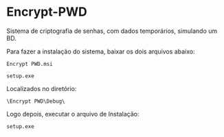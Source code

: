 # Encrypt-PWD
Sistema de criptografia de senhas, com dados temporários, simulando um BD.

Para fazer a instalação do sistema, baixar os dois arquivos abaixo:
	
	Encrypt PWD.msi
	
	setup.exe

Localizados no diretório:
	
	\Encrypt PWD\Debug\

Logo depois, executar o arquivo de Instalação:

	setup.exe
